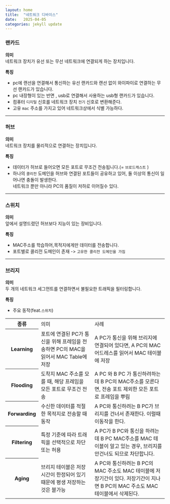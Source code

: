 ```yaml
---
layout: home
title:  "네트워크 디바이스"
date:   2025-04-05 
categories: jekyll update
---
```


### 랜카드 

**의미** 
<br>
네트워크 장치가 유선 또는 무선 네트워크에 연결되게 하는 장치입니다.

**특징**
<br>
- pc에 랜선을 연결해서 통신하는 유선 랜카드와  랜선 없이 와이파이로 연결하는 무선 랜카드가 있습니다.
- pc 내장형이 있는 반면 , usb로 연결해서 사용하는 usb형 랜카드가 있습니다.
- 컴퓨터 `디지털` 신호를 네트워크 장치 `전기` 신호로 변환해준다.
- 고유 `mac` 주소를 가지고 있어 네트워크상에서 식별 가능하다. 

----

### 허브 

**의미**
<br>
네트워크 장치를 물리적으로 연결하는 장치입니다.

**특징**
<br>
- 데이터가 허브로 들어오면 모든 포트로 무조건 전송됩니다.(= `브로드캐스트` )
- 하나의 `콜리전` 도메인을 허브와 연결된 포트들이 공유하고 있어, 둘 이상의 통신이 일어나면 충돌이 발생한다. <br>
  네트워크 뿐만 아니라 PC의 품질이 저하로 이어질수 있다.

---

### 스위치   

 **의미**
<br>
앞에서 설명드렸던 허브보다 지능이 있는 장비입니다.

**특징**
<br>
- MAC주소를 학습하어,목적지에게만 데이터를 전송합니다.
- 포트별로 콜리전 도메인이 존재 -> `고유한 콜리전 도메인을 가짐`
  
---

### 브리지 
  
**의미**
<br>
두 개의 네트워크 세그먼트를 연결하면서 불필요한 트래픽을 필터링합니다.


**특징**
<br>
- 주요 동작(feat.`스위치`) 
<table>
   <tr>
      <th>종류</th>
      <td>의미</td>
      <td>사례</td>
   </tr>
  <tr>
     <th>Learning</th>
     <td>포트에 연결된 PC가 통신을 위해 프레임을 전송하면 PC의 MAC을 읽어서 MAC Table에 저장</td>
     <td>A PC가  통신을 위해 브리지에 연결되어 있다면, A PC의 MAC 어드레스를 읽어서 MAC 테이블에 저장</td> 
  </tr>
   <tr>
     <th>Flooding</th>
     <td>도착지 MAC 주소를 모를 때, 해당 프레임을 모든 포트로 무조건 전송</td>
     <td> A PC 와 B PC 가 통신하려하는데 B PC의 MAC주소를 모른다면, 전송 포트 제외한 모든 포트로 프레임을 뿌림</td>
   </tr>
   <tr>
     <th>Forwarding</th>
     <td>수신한 데이터를 적절한 목적지로 전송할 때 동작</td>
     <td> A PC와 통신하려는 B PC가  브리지를 건너서 존재한다. 이럴때 이동작을 한다.</td>
   </tr>
   <tr>
     <th>Filtering</th>
     <td>특정 기준에 따라 트래픽을 선택적으로 차단 또는 허용</td>
     <td>A PC가  B PC와 통신을 하려는데  B PC MAC주소를 MAC 테이블이 알고 있는 경우, 브리지를 안건너도 되므로 차단합니다. </td>
   </tr>
   <tr>
     <th>Aging</th>
     <td>브리지 테이블은 저장시간이 한정되어 있기 때문에 평생 저장하는 것은 블가능</td>
     <td>A PC와 통신하려는 B PC의 MAC 주소도 MAC 테이블에 저장기간이 있다. 저장기간이 지나면 B PC의 MAC 주소도 MAC 테이블에서 삭제된다. </td>
   </tr>
</table>

   





       

   
    
   


   

  






        

